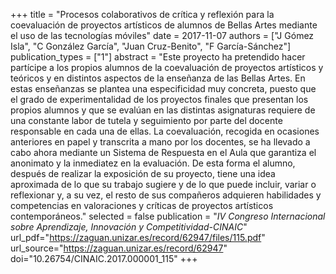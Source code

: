 +++
title = "Procesos colaborativos de crítica y reflexión para la coevaluación de proyectos artísticos de alumnos de Bellas Artes mediante el uso de las tecnologías móviles"
date = 2017-11-07
authors = ["J Gómez Isla", "C González García", "Juan Cruz-Benito", "F García-Sánchez"]
publication_types = ["1"]
abstract = "Este proyecto ha pretendido hacer partícipe a los propios alumnos de la coevaluación de proyectos artísticos y teóricos y en distintos aspectos de la enseñanza de las Bellas Artes. En estas enseñanzas se plantea una especificidad muy concreta, puesto que el grado de experimentalidad de los proyectos finales que presentan los propios alumnos y que se evalúan en las distintas asignaturas requiere de una constante labor de tutela y seguimiento por parte del docente responsable en cada una de ellas. La coevaluación, recogida en ocasiones anteriores en papel y transcrita a mano por los docentes, se ha llevado a cabo ahora mediante un Sistema de Respuesta en el Aula que garantiza el anonimato y la inmediatez en la evaluación. De esta forma el alumno, después de realizar la exposición de su proyecto, tiene una idea aproximada de lo que su trabajo sugiere y de lo que puede incluir, variar o reflexionar y, a su vez, el resto de sus compañeros adquieren habilidades y competencias en valoraciones y críticas de proyectos artísticos contemporáneos."
selected = false
publication = "_IV Congreso Internacional sobre Aprendizaje, Innovación y Competitividad-CINAIC_"
url_pdf="https://zaguan.unizar.es/record/62947/files/115.pdf"
url_source="https://zaguan.unizar.es/record/62947"
doi="10.26754/CINAIC.2017.000001_115"
+++
